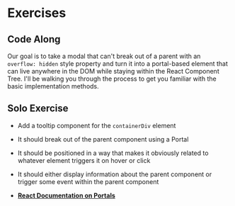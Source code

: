# Exercises

## Code Along
Our goal is to take a modal that can't break out of a parent with an `overflow: hidden` style property and turn it into a portal-based element that can live anywhere in the DOM while staying within the React Component Tree. I'll be walking you through the process to get you familiar with the basic implementation methods.

## Solo Exercise
* Add a tooltip component for the `containerDiv` element
* It should break out of the parent component using a Portal
* It should be positioned in a way that makes it obviously related to whatever element triggers it on hover or click
* It should either display information about the parent component or trigger some event within the parent component

* **[React Documentation on Portals](https://reactjs.org/docs/portals.html)**
